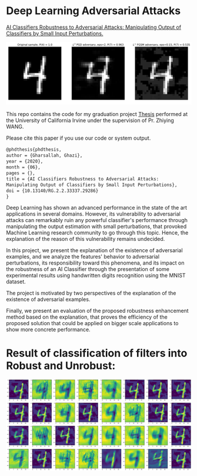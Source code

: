 # Deep Learning Adversarial Attacks
[AI Classifiers Robustness to Adversarial Attacks:  Manipulating Output of Classifiers by Small Input  Perturbations.](http://dx.doi.org/10.13140/RG.2.2.33337.29286)

![](https://github.com/ghazigh/Deep-Learning-Adversarial-Attacks/blob/112a4b07fd1b0380fb9aad1176f4eb98147db27d/Adv%20Example.jpg)

This repo contains the code for my graduation project [Thesis](http://dx.doi.org/10.13140/RG.2.2.33337.29286) performed at the University of California Irvine under the supervision of Pr. Zhiying WANG.

Please cite this paper if you use our code or system output.
```
@phdthesis{phdthesis,
author = {Gharsallah, Ghazi},
year = {2020},
month = {06},
pages = {},
title = {AI Classifiers Robustness to Adversarial Attacks: Manipulating Output of Classifiers by Small Input Perturbations},
doi = {10.13140/RG.2.2.33337.29286}
}
```

Deep Learning has shown an advanced performance in the state of the art applications in several domains. However, its vulnerability to adversarial attacks can remarkably ruin any powerful classifier's performance through manipulating the output estimation with small perturbations, that provoked Machine Learning research community to go through this topic. Hence, the explanation of the reason of this vulnerability remains undecided.

In this project, we present the explanation of the existence of adversarial examples, and we analyze the features' behavior to adversarial perturbations, its responsibility toward this phenomena, and its impact on the robustness of an AI Classifier through the presentation of some experimental results using handwritten digits recognition using the MNIST dataset.

The project is motivated by two perspectives of the explanation of the existence of adversarial examples.

Finally, we present an evaluation of the proposed robustness enhancement method based on the explanation, that proves the efficiency of the proposed solution that could be applied on bigger scale applications to show more concrete performance.

# Result of classification of filters into Robust and Unrobust:
![](https://github.com/ghazigh/Deep-Learning-Adversarial-Attacks/blob/112a4b07fd1b0380fb9aad1176f4eb98147db27d/output_page-0001.jpg)
